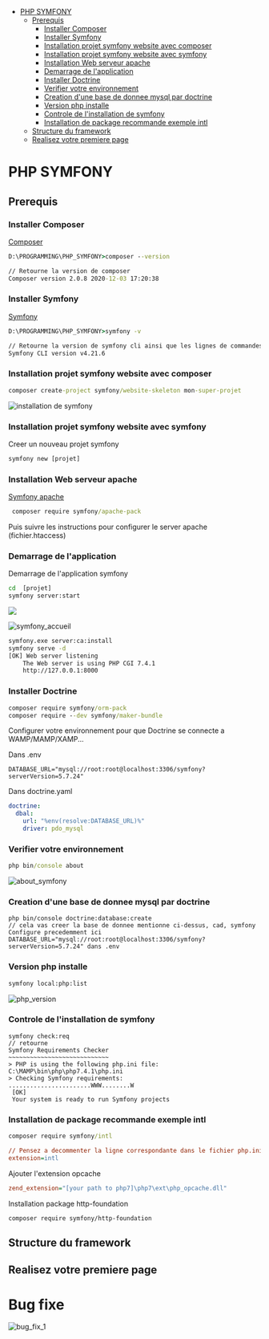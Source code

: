 <!-- TOC -->

- [PHP SYMFONY](#php-symfony)
    - [Prerequis](#prerequis)
        - [Installer Composer](#installer-composer)
        - [Installer Symfony](#installer-symfony)
        - [Installation projet symfony website avec composer](#installation-projet-symfony-website-avec-composer)
        - [Installation projet symfony website avec symfony](#installation-projet-symfony-website-avec-symfony)
        - [Installation Web serveur apache](#installation-web-serveur-apache)
        - [Demarrage de l'application](#demarrage-de-lapplication)
        - [Installer Doctrine](#installer-doctrine)
        - [Verifier votre environnement](#verifier-votre-environnement)
        - [Creation d'une base de donnee mysql par doctrine](#creation-dune-base-de-donnee-mysql-par-doctrine)
        - [Version php installe](#version-php-installe)
        - [Controle de l'installation de symfony](#controle-de-linstallation-de-symfony)
        - [Installation de package recommande exemple intl](#installation-de-package-recommande-exemple-intl)
    - [Structure du framework](#structure-du-framework)
    - [Realisez votre premiere page](#realisez-votre-premiere-page)

<!-- /TOC -->

# PHP SYMFONY

## Prerequis

### Installer Composer

[Composer](https://getcomposer.org/download/)

```cmd
D:\PROGRAMMING\PHP_SYMFONY>composer --version

// Retourne la version de composer
Composer version 2.0.8 2020-12-03 17:20:38
```

### Installer Symfony
[Symfony](https://symfony.com/download)

```cmd
D:\PROGRAMMING\PHP_SYMFONY>symfony -v

// Retourne la version de symfony cli ainsi que les lignes de commandes de bases
Symfony CLI version v4.21.6
```

### Installation projet symfony website avec composer

```cmd
composer create-project symfony/website-skeleton mon-super-projet
```

![installation de symfony](ressources/create_projet.PNG)

### Installation projet symfony website avec symfony

Creer un nouveau projet symfony

```cmd
symfony new [projet]
```

### Installation Web serveur apache 
[Symfony apache](https://symfony.com/doc/current/setup/web_server_configuration.html#web-server-apache-mod-php)

```cmd
 composer require symfony/apache-pack
```

Puis suivre les instructions pour configurer le server apache (fichier.htaccess)

### Demarrage de l'application

Demarrage de l'application symfony

```cmd
cd  [projet]
symfony server:start
```

  <img src="ressources/symfony_accueil.png">

![symfony_accueil](ressources/symfony_accueil.png)

```cmd
symfony.exe server:ca:install
symfony serve -d
[OK] Web server listening
    The Web server is using PHP CGI 7.4.1
    http://127.0.0.1:8000
```
### Installer Doctrine

```cmd
composer require symfony/orm-pack
composer require --dev symfony/maker-bundle
```

Configurer votre environnement pour que Doctrine se connecte a WAMP/MAMP/XAMP...

Dans .env

```env
DATABASE_URL="mysql://root:root@localhost:3306/symfony?serverVersion=5.7.24"
```

Dans doctrine.yaml

```yaml
doctrine:
  dbal:
    url: "%env(resolve:DATABASE_URL)%"
    driver: pdo_mysql
```

### Verifier votre environnement

```cmd
php bin/console about
```

![about_symfony](ressources/about_symfony.png)

### Creation d'une base de donnee mysql par doctrine

```
php bin/console doctrine:database:create
// cela vas creer la base de donnee mentionne ci-dessus, cad, symfony
Configure precedemment ici DATABASE_URL="mysql://root:root@localhost:3306/symfony?serverVersion=5.7.24" dans .env

```

### Version php installe
```cmd
symfony local:php:list
```
![php_version](ressources/php_version.png)

### Controle de l'installation de symfony

```
symfony check:req
// retourne
Symfony Requirements Checker
~~~~~~~~~~~~~~~~~~~~~~~~~~~~
> PHP is using the following php.ini file:
C:\MAMP\bin\php\php7.4.1\php.ini
> Checking Symfony requirements:
.......................WWW........W
 [OK]
 Your system is ready to run Symfony projects
```

### Installation de package recommande exemple intl
```cmd
composer require symfony/intl
```
```ini
// Pensez a decommenter la ligne correspondante dans le fichier php.ini
extension=intl
```
Ajouter l'extension opcache

```ini
zend_extension="[your path to php7]\php7\ext\php_opcache.dll"
```
Installation package http-foundation

```
composer require symfony/http-foundation
```

## Structure du framework

## Realisez votre premiere page


 # Bug fixe

 ![bug_fix_1](ressources/bug_fix_1.PNG)